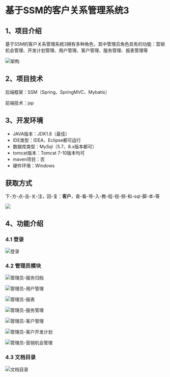 # 基于SSM的客户关系管理系统3



## 1、项目介绍

基于SSM的客户关系管理系统3拥有多种角色，其中管理员角色具有的功能：营销机会管理、开发计划管理、用户管理、客户管理、服务管理、报表管理等

![架构](https://www.codeshop.fun/Typora-Images/202402161645710.jpg)

## 2、项目技术

后端框架：SSM（Spring、SpringMVC、Mybatis）

前端技术：jsp

## 3、开发环境

- JAVA版本：JDK1.8（最佳）
- IDE类型：IDEA、Eclipse都可运行
- 数据库类型：MySql（5.7、8.x版本都可） 
- tomcat版本：Tomcat 7-10版本均可
- maven项目：否
- 硬件环境：Windows
## 获取方式
下-方-点-击-关-注，回-复：**客户**，查-看-导-入-教-程-视-频-和-sql-脚-本-等

 ![](https://www.codeshop.fun/Typora-Images/202205281253739.png)

## 4、功能介绍

### 4.1 登录

![登录](https://www.codeshop.fun/Typora-Images/202402161645180.jpg)

### 4.2 管理员模块

![管理员-服务归档](https://www.codeshop.fun/Typora-Images/202402161646971.jpg)

![管理员-用户管理](https://www.codeshop.fun/Typora-Images/202402161646044.jpg)

![管理员-报表](https://www.codeshop.fun/Typora-Images/202402161646029.jpg)

![管理员-服务管理](https://www.codeshop.fun/Typora-Images/202402161646010.jpg)

![管理员-客户管理](https://www.codeshop.fun/Typora-Images/202402161646066.jpg)

![管理员-客户开发计划](https://www.codeshop.fun/Typora-Images/202402161646089.jpg)

![管理员-营销机会管理](https://www.codeshop.fun/Typora-Images/202402161646599.jpg)

### 4.3 文档目录

![文档目录](https://www.codeshop.fun/Typora-Images/202402161646701.jpg)





